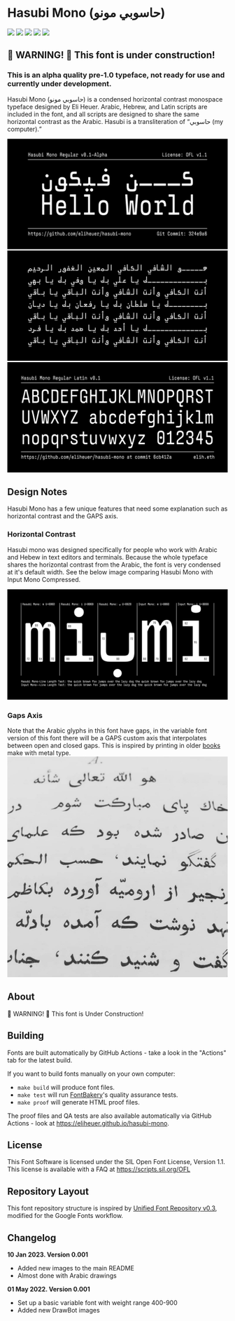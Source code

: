 # Hasubi Mono (حاسوبي مونو)

[![][Fontbakery]](https://eliheuer.github.io/hasubi-mono/fontbakery/fontbakery-report.html)
[![][Universal]](https://eliheuer.github.io/hasubi-mono/fontbakery/fontbakery-report.html)
[![][GF Profile]](https://eliheuer.github.io/hasubi-mono/fontbakery/fontbakery-report.html)
[![][Outline Correctness]](https://eliheuer.github.io/hasubi-mono/fontbakery/fontbakery-report.html)
[![][Shaping]](https://eliheuer.github.io/hasubi-mono/fontbakery/fontbakery-report.html)

[Fontbakery]: https://img.shields.io/endpoint?url=https%3A%2F%2Fraw.githubusercontent.com%2Feliheuer%2Fhasubi-mono%2Fgh-pages%2Fbadges%2Foverall.json
[GF Profile]: https://img.shields.io/endpoint?url=https%3A%2F%2Fraw.githubusercontent.com%2Feliheuer%2Fhasubi-mono%2Fgh-pages%2Fbadges%2FGoogleFonts.json
[Outline Correctness]: https://img.shields.io/endpoint?url=https%3A%2F%2Fraw.githubusercontent.com%2Feliheuer%2Fhasubi-mono%2Fgh-pages%2Fbadges%2FOutlineCorrectnessChecks.json
[Shaping]: https://img.shields.io/endpoint?url=https%3A%2F%2Fraw.githubusercontent.com%2Feliheuer%2Fhasubi-mono%2Fgh-pages%2Fbadges%2FShapingChecks.json
[Universal]: https://img.shields.io/endpoint?url=https%3A%2F%2Fraw.githubusercontent.com%2Feliheuer%2Fhasubi-mono%2Fgh-pages%2Fbadges%2FUniversal.json

## 🚧 WARNING! 🚧 This font is under construction!

### This is an alpha quality pre-1.0 typeface, not ready for use and currently under development.

Hasubi Mono (حاسوبي مونو) is a condensed horizontal contrast monospace typeface designed by Eli Heuer. Arabic, Hebrew, and Latin scripts are included in the font, and all scripts are designed to share the same horizontal contrast as the Arabic. Hasubi is a transliteration of “حاسوبي (my computer).”

![Sample Image](documentation/drawbot/wide-image-002.png)
![Sample Image](documentation/drawbot/wide-image-004.png)
![Sample Image](documentation/drawbot/wide-image-001.png)

## Design Notes
Hasubi Mono has a few unique features that need some explanation such as horizontal contrast and the GAPS axis.

### Horizontal Contrast
Hasubi mono was designed specifically for people who work with Arabic and Hebew in text editors and terminals. Because the whole typeface shares the horizontal contrast from the Arabic, the font is very condensed at it's default width. See the below image comparing Hasubi Mono with Input Mono Compressed.

![Sample Image](documentation/drawbot/info-image-wide-001.png)

### Gaps Axis
Note that the Arabic glyphs in this font have gaps, in the variable font version of this font there will be a GAPS custom axis that interpolates between open and closed gaps. This is inspired by printing in older [books](https://archive.org/details/materialsforstud0000brow) make with metal type.
![Sample Image](documentation/refrence/browne.jpg)

## About

🚧 WARNING! 🚧 This font is Under Construction!

## Building

Fonts are built automatically by GitHub Actions - take a look in the "Actions" tab for the latest build.

If you want to build fonts manually on your own computer:

* `make build` will produce font files.
* `make test` will run [FontBakery](https://github.com/googlefonts/fontbakery)'s quality assurance tests.
* `make proof` will generate HTML proof files.

The proof files and QA tests are also available automatically via GitHub Actions - look at https://eliheuer.github.io/hasubi-mono.

## License

This Font Software is licensed under the SIL Open Font License, Version 1.1.
This license is available with a FAQ at
https://scripts.sil.org/OFL

## Repository Layout

This font repository structure is inspired by [Unified Font Repository v0.3](https://github.com/unified-font-repository/Unified-Font-Repository), modified for the Google Fonts workflow.

## Changelog

**10 Jan 2023. Version 0.001**
- Added new images to the main README
- Almost done with Arabic drawings

**01 May 2022. Version 0.001**
- Set up a basic variable font with weight range 400-900
- Added new DrawBot images

